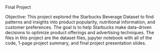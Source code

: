 Final Project

Objective: 
This project explored the Starbucks Beverage Dataset to find patterns and insights into product popularity, nutritional information, and customer preferences. The goal is to help Starbucks make data-driven decisions to optimize product offerings and advertising techniques. The files in this project are the dataset files, jupyter notebook with all of the code, 1-page project summary, and final project presentation slides.
